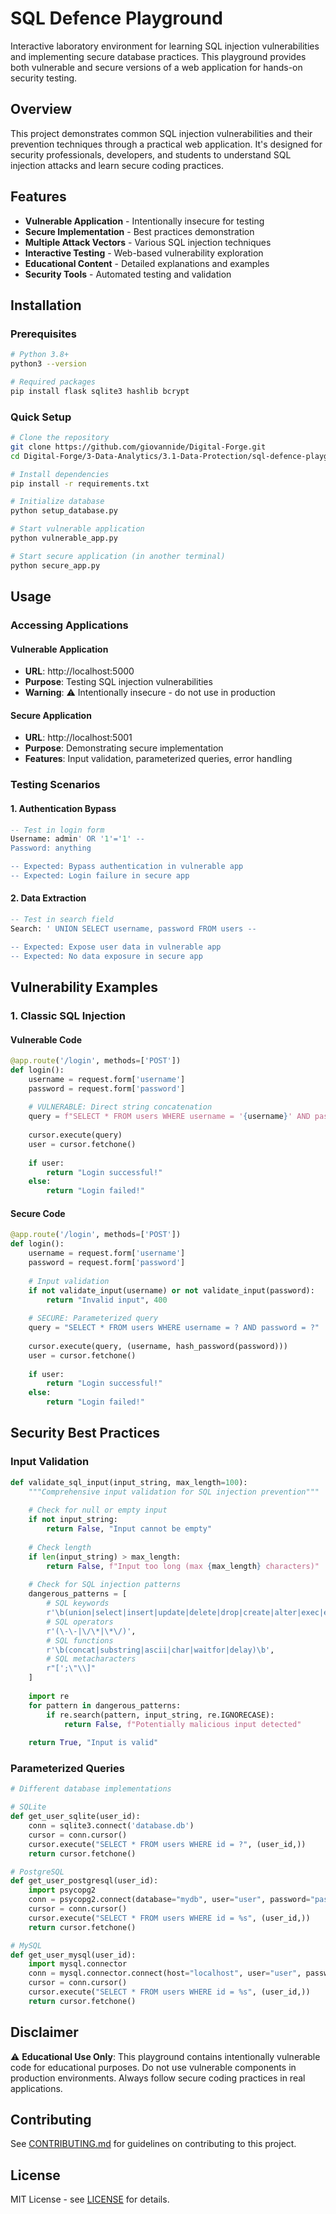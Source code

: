 # SQL Defence Playground

Interactive laboratory environment for learning SQL injection vulnerabilities and implementing secure database practices. This playground provides both vulnerable and secure versions of a web application for hands-on security testing.

## Overview

This project demonstrates common SQL injection vulnerabilities and their prevention techniques through a practical web application. It's designed for security professionals, developers, and students to understand SQL injection attacks and learn secure coding practices.

## Features

- **Vulnerable Application** - Intentionally insecure for testing
- **Secure Implementation** - Best practices demonstration
- **Multiple Attack Vectors** - Various SQL injection techniques
- **Interactive Testing** - Web-based vulnerability exploration
- **Educational Content** - Detailed explanations and examples
- **Security Tools** - Automated testing and validation

## Installation

### Prerequisites
```bash
# Python 3.8+
python3 --version

# Required packages
pip install flask sqlite3 hashlib bcrypt
```

### Quick Setup
```bash
# Clone the repository
git clone https://github.com/giovannide/Digital-Forge.git
cd Digital-Forge/3-Data-Analytics/3.1-Data-Protection/sql-defence-playground

# Install dependencies
pip install -r requirements.txt

# Initialize database
python setup_database.py

# Start vulnerable application
python vulnerable_app.py

# Start secure application (in another terminal)
python secure_app.py
```

## Usage

### Accessing Applications

#### Vulnerable Application
- **URL**: http://localhost:5000
- **Purpose**: Testing SQL injection vulnerabilities
- **Warning**: ⚠️ Intentionally insecure - do not use in production

#### Secure Application
- **URL**: http://localhost:5001
- **Purpose**: Demonstrating secure implementation
- **Features**: Input validation, parameterized queries, error handling

### Testing Scenarios

#### 1. Authentication Bypass
```sql
-- Test in login form
Username: admin' OR '1'='1' --
Password: anything

-- Expected: Bypass authentication in vulnerable app
-- Expected: Login failure in secure app
```

#### 2. Data Extraction
```sql
-- Test in search field
Search: ' UNION SELECT username, password FROM users --

-- Expected: Expose user data in vulnerable app
-- Expected: No data exposure in secure app
```

## Vulnerability Examples

### 1. Classic SQL Injection

#### Vulnerable Code
```python
@app.route('/login', methods=['POST'])
def login():
    username = request.form['username']
    password = request.form['password']
    
    # VULNERABLE: Direct string concatenation
    query = f"SELECT * FROM users WHERE username = '{username}' AND password = '{password}'"
    
    cursor.execute(query)
    user = cursor.fetchone()
    
    if user:
        return "Login successful!"
    else:
        return "Login failed!"
```

#### Secure Code
```python
@app.route('/login', methods=['POST'])
def login():
    username = request.form['username']
    password = request.form['password']
    
    # Input validation
    if not validate_input(username) or not validate_input(password):
        return "Invalid input", 400
    
    # SECURE: Parameterized query
    query = "SELECT * FROM users WHERE username = ? AND password = ?"
    
    cursor.execute(query, (username, hash_password(password)))
    user = cursor.fetchone()
    
    if user:
        return "Login successful!"
    else:
        return "Login failed!"
```

## Security Best Practices

### Input Validation
```python
def validate_sql_input(input_string, max_length=100):
    """Comprehensive input validation for SQL injection prevention"""
    
    # Check for null or empty input
    if not input_string:
        return False, "Input cannot be empty"
    
    # Check length
    if len(input_string) > max_length:
        return False, f"Input too long (max {max_length} characters)"
    
    # Check for SQL injection patterns
    dangerous_patterns = [
        # SQL keywords
        r'\b(union|select|insert|update|delete|drop|create|alter|exec|execute)\b',
        # SQL operators
        r'(\-\-|\/\*|\*\/)',
        # SQL functions
        r'\b(concat|substring|ascii|char|waitfor|delay)\b',
        # SQL metacharacters
        r"[';\"\\]"
    ]
    
    import re
    for pattern in dangerous_patterns:
        if re.search(pattern, input_string, re.IGNORECASE):
            return False, f"Potentially malicious input detected"
    
    return True, "Input is valid"
```

### Parameterized Queries
```python
# Different database implementations

# SQLite
def get_user_sqlite(user_id):
    conn = sqlite3.connect('database.db')
    cursor = conn.cursor()
    cursor.execute("SELECT * FROM users WHERE id = ?", (user_id,))
    return cursor.fetchone()

# PostgreSQL
def get_user_postgresql(user_id):
    import psycopg2
    conn = psycopg2.connect(database="mydb", user="user", password="pass")
    cursor = conn.cursor()
    cursor.execute("SELECT * FROM users WHERE id = %s", (user_id,))
    return cursor.fetchone()

# MySQL
def get_user_mysql(user_id):
    import mysql.connector
    conn = mysql.connector.connect(host="localhost", user="user", password="pass", database="mydb")
    cursor = conn.cursor()
    cursor.execute("SELECT * FROM users WHERE id = %s", (user_id,))
    return cursor.fetchone()
```

## Disclaimer

⚠️ **Educational Use Only**: This playground contains intentionally vulnerable code for educational purposes. Do not use vulnerable components in production environments. Always follow secure coding practices in real applications.

## Contributing

See [CONTRIBUTING.md](../../../docs/CONTRIBUTING.md) for guidelines on contributing to this project.

## License

MIT License - see [LICENSE](../../../LICENSE) for details.